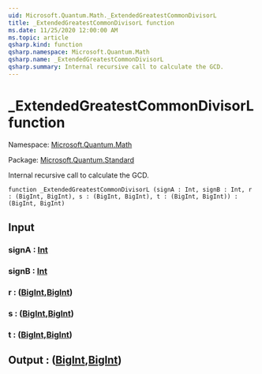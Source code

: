 ```yaml
---
uid: Microsoft.Quantum.Math._ExtendedGreatestCommonDivisorL
title: _ExtendedGreatestCommonDivisorL function
ms.date: 11/25/2020 12:00:00 AM
ms.topic: article
qsharp.kind: function
qsharp.namespace: Microsoft.Quantum.Math
qsharp.name: _ExtendedGreatestCommonDivisorL
qsharp.summary: Internal recursive call to calculate the GCD.
---
```


# _ExtendedGreatestCommonDivisorL function

Namespace: [Microsoft.Quantum.Math](xref:Microsoft.Quantum.Math)

Package: [Microsoft.Quantum.Standard](https://nuget.org/packages/Microsoft.Quantum.Standard)


Internal recursive call to calculate the GCD.

```qsharp
function _ExtendedGreatestCommonDivisorL (signA : Int, signB : Int, r : (BigInt, BigInt), s : (BigInt, BigInt), t : (BigInt, BigInt)) : (BigInt, BigInt)
```


## Input

### signA : [Int](xref:microsoft.quantum.user-guide.language.types)




### signB : [Int](xref:microsoft.quantum.user-guide.language.types)




### r : ([BigInt](xref:microsoft.quantum.user-guide.language.types),[BigInt](xref:microsoft.quantum.user-guide.language.types))




### s : ([BigInt](xref:microsoft.quantum.user-guide.language.types),[BigInt](xref:microsoft.quantum.user-guide.language.types))




### t : ([BigInt](xref:microsoft.quantum.user-guide.language.types),[BigInt](xref:microsoft.quantum.user-guide.language.types))





## Output : ([BigInt](xref:microsoft.quantum.user-guide.language.types),[BigInt](xref:microsoft.quantum.user-guide.language.types))

